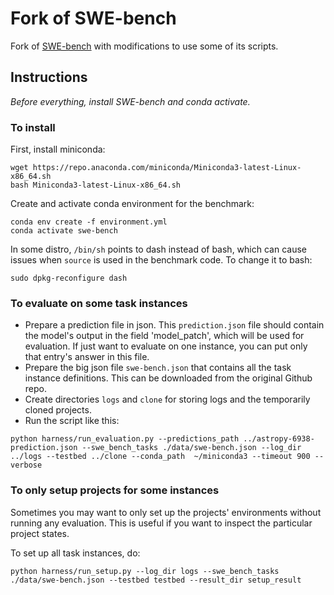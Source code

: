 # Fork of SWE-bench

Fork of [SWE-bench](https://github.com/princeton-nlp/SWE-bench) with modifications to use some of its scripts.


## Instructions

_Before everything, install SWE-bench and conda activate._


### To install

First, install miniconda:

```
wget https://repo.anaconda.com/miniconda/Miniconda3-latest-Linux-x86_64.sh
bash Miniconda3-latest-Linux-x86_64.sh
```

Create and activate conda environment for the benchmark:

```
conda env create -f environment.yml
conda activate swe-bench
```

In some distro, `/bin/sh` points to dash instead of bash, which can cause issues when `source` is used in the benchmark code. To change it to bash:

```
sudo dpkg-reconfigure dash
```


### To evaluate on some task instances

- Prepare a prediction file in json. This `prediction.json` file should contain the model's output
in the field 'model_patch', which will be used for evaluation.
If just want to evaluate on one instance, you can put only that entry's answer in this file.
- Prepare the big json file `swe-bench.json` that contains all the task instance definitions.
This can be downloaded from the original Github repo.
- Create directories `logs` and `clone` for storing logs and the temporarily cloned projects.
- Run the script like this:

```
python harness/run_evaluation.py --predictions_path ../astropy-6938-prediction.json --swe_bench_tasks ./data/swe-bench.json --log_dir ../logs --testbed ../clone --conda_path  ~/miniconda3 --timeout 900 --verbose
```

### To only setup projects for some instances

Sometimes you may want to only set up the projects' environments without running any evaluation.
This is useful if you want to inspect the particular project states.

To set up all task instances, do:

```
python harness/run_setup.py --log_dir logs --swe_bench_tasks ./data/swe-bench.json --testbed testbed --result_dir setup_result
```
